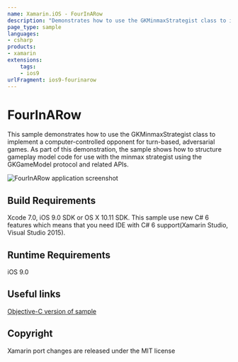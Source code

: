 ```yaml
---
name: Xamarin.iOS - FourInARow
description: "Demonstrates how to use the GKMinmaxStrategist class to implement a computer-controlled opponent for turn-based, adversarial games (iOS9)"
page_type: sample
languages:
- csharp
products:
- xamarin
extensions:
    tags:
    - ios9
urlFragment: ios9-fourinarow
---
```

# FourInARow

This sample demonstrates how to use the GKMinmaxStrategist class to implement a computer-controlled opponent for turn-based, adversarial games. As part of this demonstration, the sample shows how to structure gameplay model code for use with the minmax strategist using the GKGameModel protocol and related APIs.

![FourInARow application screenshot](Screenshots/1.png "FourInARow application screenshot")

## Build Requirements

Xcode 7.0, iOS 9.0 SDK or OS X 10.11 SDK. This sample use new C# 6 features which means that you need IDE with C# 6 support(Xamarin Studio, Visual Studio 2015).

## Runtime Requirements

iOS 9.0

## Useful links

[Objective-C version of sample](https://developer.apple.com/library/prerelease/ios/samplecode/FourInARow/Introduction/Intro.html#//apple_ref/doc/uid/TP40016142)

## Copyright

Xamarin port changes are released under the MIT license
